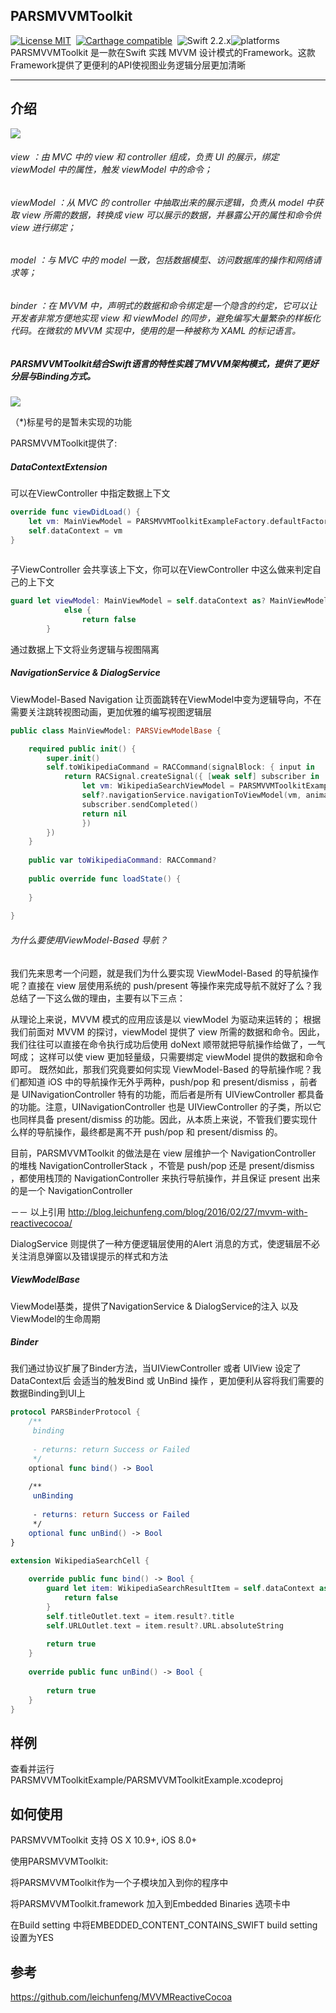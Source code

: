 ## PARSMVVMToolkit

[![License MIT](https://img.shields.io/badge/license-MIT-green.svg?style=flat)](https://raw.githubusercontent.com/PA-RS/PARSMVVMToolkit/master/Lisence) 
[![Carthage compatible](https://img.shields.io/badge/Carthage-compatible-4BC51D.svg?style=flat)](https://github.com/Carthage/Carthage) 
![Swift 2.2.x](https://img.shields.io/badge/Swift-2.2.x-orange.svg)![platforms](https://img.shields.io/badge/platforms-iOS-lightgrey.svg)
PARSMVVMToolkit 是一款在Swift 实践 MVVM 设计模式的Framework。这款Framework提供了更便利的API使视图业务逻辑分层更加清晰



------


## 介绍	

![](Image/M-V-VM.png)

###### view ：由 MVC 中的 view 和 controller 组成，负责 UI 的展示，绑定 viewModel 中的属性，触发 viewModel 中的命令；

###### viewModel ：从 MVC 的 controller 中抽取出来的展示逻辑，负责从 model 中获取 view 所需的数据，转换成 view 可以展示的数据，并暴露公开的属性和命令供 view 进行绑定；

###### model ：与 MVC 中的 model 一致，包括数据模型、访问数据库的操作和网络请求等；

###### binder ：在 MVVM 中，声明式的数据和命令绑定是一个隐含的约定，它可以让开发者非常方便地实现 view 和 viewModel 的同步，避免编写大量繁杂的样板化代码。在微软的 MVVM 实现中，使用的是一种被称为 XAML 的标记语言。



##### PARSMVVMToolkit结合Swift语言的特性实践了MVVM架构模式，提供了更好分层与Binding方式。


![](Image/PARSMVVMToolkit.png)

（*)标星号的是暂未实现的功能

PARSMVVMToolkit提供了:

##### DataContextExtension

可以在ViewController 中指定数据上下文

```swift
override func viewDidLoad() {
	let vm: MainViewModel = PARSMVVMToolkitExampleFactory.defaultFactory.getViewModel()
   	self.dataContext = vm
}
    
```

子ViewController 会共享该上下文，你可以在ViewController 中这么做来判定自己的上下文

```swift
guard let viewModel: MainViewModel = self.dataContext as? MainViewModel
            else {
                return false
        }

```

通过数据上下文将业务逻辑与视图隔离

##### NavigationService & DialogService

ViewModel-Based Navigation  让页面跳转在ViewModel中变为逻辑导向，不在需要关注跳转视图动画，更加优雅的编写视图逻辑层

```swift
public class MainViewModel: PARSViewModelBase {

    required public init() {
        super.init()
        self.toWikipediaCommand = RACCommand(signalBlock: { input in
            return RACSignal.createSignal({ [weak self] subscriber in
                let vm: WikipediaSearchViewModel = PARSMVVMToolkitExampleFactory.defaultFactory.getViewModel()
                self?.navigationService.navigationToViewModel(vm, animated: true)
                subscriber.sendCompleted()
                return nil
                })
        })
    }
   
    public var toWikipediaCommand: RACCommand?
    
    public override func loadState() {
       
    }
    
}

```






###### 为什么要使用ViewModel-Based 导航？

我们先来思考一个问题，就是我们为什么要实现 ViewModel-Based 的导航操作呢？直接在 view 层使用系统的 push/present 等操作来完成导航不就好了么？我总结了一下这么做的理由，主要有以下三点：

从理论上来说，MVVM 模式的应用应该是以 viewModel 为驱动来运转的；
根据我们前面对 MVVM 的探讨，viewModel 提供了 view 所需的数据和命令。因此，我们往往可以直接在命令执行成功后使用 doNext 顺带就把导航操作给做了，一气呵成；
这样可以使 view 更加轻量级，只需要绑定 viewModel 提供的数据和命令即可。
既然如此，那我们究竟要如何实现 ViewModel-Based 的导航操作呢？我们都知道 iOS 中的导航操作无外乎两种，push/pop 和 present/dismiss ，前者是 UINavigationController 特有的功能，而后者是所有 UIViewController 都具备的功能。注意，UINavigationController 也是 UIViewController 的子类，所以它也同样具备 present/dismiss 的功能。因此，从本质上来说，不管我们要实现什么样的导航操作，最终都是离不开 push/pop 和 present/dismiss 的。

目前，PARSMVVMToolkit 的做法是在 view 层维护一个 NavigationController 的堆栈 NavigationControllerStack ，不管是 push/pop 还是 present/dismiss ，都使用栈顶的 NavigationController 来执行导航操作，并且保证 present 出来的是一个 NavigationController 

－－ 以上引用 http://blog.leichunfeng.com/blog/2016/02/27/mvvm-with-reactivecocoa/



DialogService 则提供了一种方便逻辑层使用的Alert 消息的方式，使逻辑层不必关注消息弹窗以及错误提示的样式和方法



##### ViewModelBase

ViewModel基类，提供了NavigationService & DialogService的注入 以及ViewModel的生命周期



##### Binder

我们通过协议扩展了Binder方法，当UIViewController 或者 UIView 设定了DataContext后 会适当的触发Bind 或 UnBind 操作 ，更加便利从容将我们需要的数据Binding到UI上

```swift
protocol PARSBinderProtocol {
    /**
     binding
     
     - returns: return Success or Failed
     */
    optional func bind() -> Bool
    
    /**
     unBinding
     
     - returns: return Success or Failed
     */
    optional func unBind() -> Bool
}
```



```Swift
extension WikipediaSearchCell {
    
    override public func bind() -> Bool {
        guard let item: WikipediaSearchResultItem = self.dataContext as? WikipediaSearchResultItem else {
            return false
        }
        self.titleOutlet.text = item.result?.title
        self.URLOutlet.text = item.result?.URL.absoluteString
        
        return true
    }
    
    override public func unBind() -> Bool {
        
        return true
    }
}
```




## 样例

查看并运行 PARSMVVMToolkitExample/PARSMVVMToolkitExample.xcodeproj

## 如何使用

PARSMVVMToolkit 支持 OS X 10.9+, iOS 8.0+

使用PARSMVVMToolkit:

将PARSMVVMToolkit作为一个子模块加入到你的程序中

将PARSMVVMToolkit.framework 加入到Embedded Binaries 选项卡中

在Build setting 中将EMBEDDED_CONTENT_CONTAINS_SWIFT build setting 设置为YES

## 参考

https://github.com/leichunfeng/MVVMReactiveCocoa